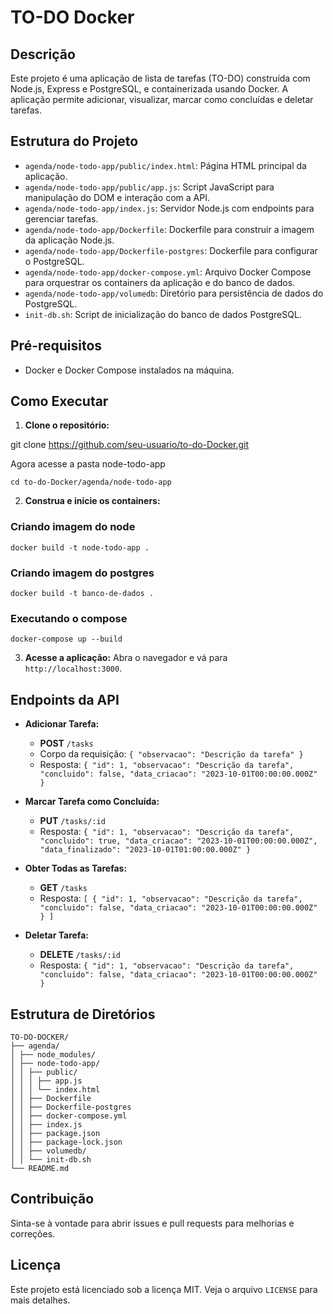 # TO-DO Docker

## Descrição
Este projeto é uma aplicação de lista de tarefas (TO-DO) construída com Node.js, Express e PostgreSQL, e containerizada usando Docker. A aplicação permite adicionar, visualizar, marcar como concluídas e deletar tarefas. 

## Estrutura do Projeto
- `agenda/node-todo-app/public/index.html`: Página HTML principal da aplicação.
- `agenda/node-todo-app/public/app.js`: Script JavaScript para manipulação do DOM e interação com a API.
- `agenda/node-todo-app/index.js`: Servidor Node.js com endpoints para gerenciar tarefas.
- `agenda/node-todo-app/Dockerfile`: Dockerfile para construir a imagem da aplicação Node.js.
- `agenda/node-todo-app/Dockerfile-postgres`: Dockerfile para configurar o PostgreSQL.
- `agenda/node-todo-app/docker-compose.yml`: Arquivo Docker Compose para orquestrar os containers da aplicação e do banco de dados.
- `agenda/node-todo-app/volumedb`: Diretório para persistência de dados do PostgreSQL.
- `init-db.sh`: Script de inicialização do banco de dados PostgreSQL.

## Pré-requisitos
- Docker e Docker Compose instalados na máquina.

## Como Executar

1. **Clone o repositório:**

git clone https://github.com/seu-usuario/to-do-Docker.git

Agora acesse a pasta node-todo-app

```
cd to-do-Docker/agenda/node-todo-app
```

2. **Construa e inicie os containers:**

### Criando imagem do node

```
docker build -t node-todo-app .
```

### Criando imagem do postgres

```
docker build -t banco-de-dados .
```

### Executando o compose

```
docker-compose up --build
```

3. **Acesse a aplicação:**
   Abra o navegador e vá para `http://localhost:3000`.

## Endpoints da API
- **Adicionar Tarefa:**
  - **POST** `/tasks`
  - Corpo da requisição: `{ "observacao": "Descrição da tarefa" }`
  - Resposta: `{ "id": 1, "observacao": "Descrição da tarefa", "concluido": false, "data_criacao": "2023-10-01T00:00:00.000Z" }`

- **Marcar Tarefa como Concluída:**
  - **PUT** `/tasks/:id`
  - Resposta: `{ "id": 1, "observacao": "Descrição da tarefa", "concluido": true, "data_criacao": "2023-10-01T00:00:00.000Z", "data_finalizado": "2023-10-01T01:00:00.000Z" }`

- **Obter Todas as Tarefas:**
  - **GET** `/tasks`
  - Resposta: `[ { "id": 1, "observacao": "Descrição da tarefa", "concluido": false, "data_criacao": "2023-10-01T00:00:00.000Z" } ]`

- **Deletar Tarefa:**
  - **DELETE** `/tasks/:id`
  - Resposta: `{ "id": 1, "observacao": "Descrição da tarefa", "concluido": false, "data_criacao": "2023-10-01T00:00:00.000Z" }`

## Estrutura de Diretórios

```	
TO-DO-DOCKER/
├── agenda/
│ ├── node_modules/
│ ├── node-todo-app/
│ │ ├── public/
│ │ │ ├── app.js
│ │ │ └── index.html
│ │ ├── Dockerfile
│ │ ├── Dockerfile-postgres
│ │ ├── docker-compose.yml
│ │ ├── index.js
│ │ ├── package.json
│ │ ├── package-lock.json
│ │ ├── volumedb/
│ │ └── init-db.sh
└── README.md
```


## Contribuição
Sinta-se à vontade para abrir issues e pull requests para melhorias e correções.

## Licença
Este projeto está licenciado sob a licença MIT. Veja o arquivo `LICENSE` para mais detalhes.
